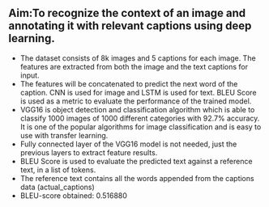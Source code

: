 ## Aim:To recognize the context of an image and annotating it with relevant captions using deep learning.
* The dataset consists of 8k images and 5 captions for each image. The features are extracted from both the image and the text captions for input.
* The features will be concatenated to predict the next word of the caption. CNN is used for image and LSTM is used for text. BLEU Score is used as a metric to evaluate the performance of the trained model.
* VGG16 is object detection and classification algorithm which is able to classify 1000 images of 1000 different categories with 92.7% accuracy. It is one of the popular algorithms for image classification and is easy to use with transfer learning.
* Fully connected layer of the VGG16 model is not needed, just the previous layers to extract feature results.
* BLEU Score is used to evaluate the predicted text against a reference text, in a list of tokens.
* The reference text contains all the words appended from the captions data (actual_captions)
* BLEU-score obtained: 0.516880



